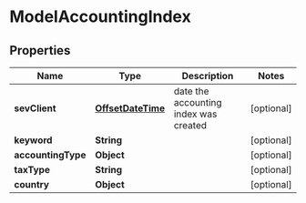 # ModelAccountingIndex

## Properties
Name | Type | Description | Notes
------------ | ------------- | ------------- | -------------
**sevClient** | [**OffsetDateTime**](OffsetDateTime.md) | date the accounting index was created |  [optional]
**keyword** | **String** |  |  [optional]
**accountingType** | **Object** |  |  [optional]
**taxType** | **String** |  |  [optional]
**country** | **Object** |  |  [optional]

